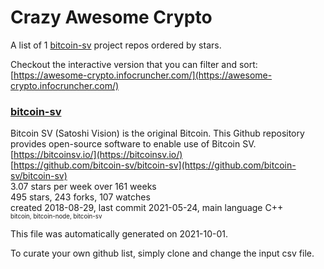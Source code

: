 # Crazy Awesome Crypto
A list of 1 [bitcoin-sv](https://github.com/bitcoin-sv) project repos ordered by stars.  

Checkout the interactive version that you can filter and sort: 
[https://awesome-crypto.infocruncher.com/](https://awesome-crypto.infocruncher.com/)  


### [bitcoin-sv](https://github.com/bitcoin-sv/bitcoin-sv)  
Bitcoin SV (Satoshi Vision) is the original Bitcoin. This Github repository provides open-source software to enable use of Bitcoin SV.  
[https://bitcoinsv.io/](https://bitcoinsv.io/)  
[https://github.com/bitcoin-sv/bitcoin-sv](https://github.com/bitcoin-sv/bitcoin-sv)  
3.07 stars per week over 161 weeks  
495 stars, 243 forks, 107 watches  
created 2018-08-29, last commit 2021-05-24, main language C++  
<sub><sup>bitcoin, bitcoin-node, bitcoin-sv</sup></sub>


This file was automatically generated on 2021-10-01.  

To curate your own github list, simply clone and change the input csv file.  